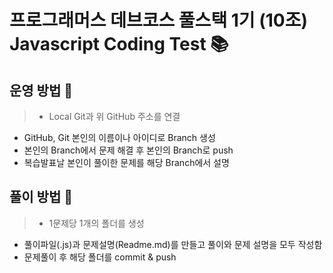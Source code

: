 # 프로그래머스 데브코스 풀스택 1기 (10조) Javascript Coding Test 📚

## 운영 방법 🧐

> - Local Git과 위 GitHub 주소를 연결

- GitHub, Git 본인의 이름이나 아이디로 Branch 생성
- 본인의 Branch에서 문제 해결 후 본인의 Branch로 push
- 복습발표날 본인이 풀이한 문제를 해당 Branch에서 설명

## 풀이 방법 🧐

> - 1문제당 1개의 폴더를 생성

- 풀이파일(.js)과 문제설명(Readme.md)를 만들고 풀이와 문제 설명을 모두 작성함
- 문제풀이 후 해당 폴더를 commit & push

